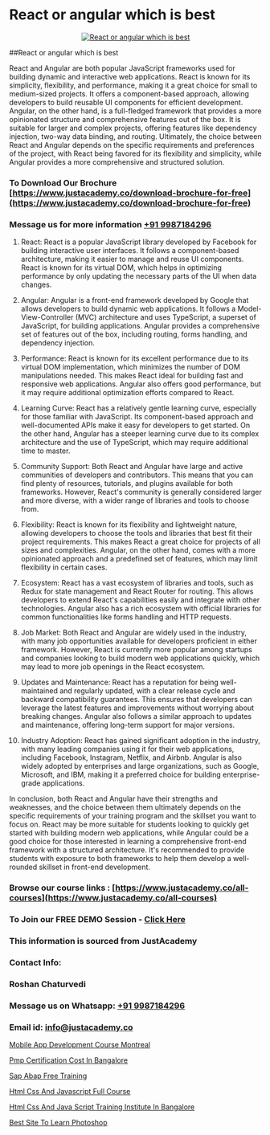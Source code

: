 # React or angular which is best

<p align="center">
  <a href="https://justacademy.co/course-detail/react-js-training">
    <img src="https://justacademy.co/storage2/course_image/1676636938_course_image.webp" alt="React or angular which is best">
  </a>
</p>
##React or angular which is best

React and Angular are both popular JavaScript frameworks used for building dynamic and interactive web applications. React is known for its simplicity, flexibility, and performance, making it a great choice for small to medium-sized projects. It offers a component-based approach, allowing developers to build reusable UI components for efficient development. Angular, on the other hand, is a full-fledged framework that provides a more opinionated structure and comprehensive features out of the box. It is suitable for larger and complex projects, offering features like dependency injection, two-way data binding, and routing. Ultimately, the choice between React and Angular depends on the specific requirements and preferences of the project, with React being favored for its flexibility and simplicity, while Angular provides a more comprehensive and structured solution.
### To Download Our Brochure [https://www.justacademy.co/download-brochure-for-free](https://www.justacademy.co/download-brochure-for-free)
### Message us for more information [+91 9987184296](https://api.whatsapp.com/send?phone=919987184296)
1) React:
React is a popular JavaScript library developed by Facebook for building interactive user interfaces. It follows a component-based architecture, making it easier to manage and reuse UI components. React is known for its virtual DOM, which helps in optimizing performance by only updating the necessary parts of the UI when data changes.

2) Angular:
Angular is a front-end framework developed by Google that allows developers to build dynamic web applications. It follows a Model-View-Controller (MVC) architecture and uses TypeScript, a superset of JavaScript, for building applications. Angular provides a comprehensive set of features out of the box, including routing, forms handling, and dependency injection.

3) Performance:
React is known for its excellent performance due to its virtual DOM implementation, which minimizes the number of DOM manipulations needed. This makes React ideal for building fast and responsive web applications. Angular also offers good performance, but it may require additional optimization efforts compared to React.

4) Learning Curve:
React has a relatively gentle learning curve, especially for those familiar with JavaScript. Its component-based approach and well-documented APIs make it easy for developers to get started. On the other hand, Angular has a steeper learning curve due to its complex architecture and the use of TypeScript, which may require additional time to master.

5) Community Support:
Both React and Angular have large and active communities of developers and contributors. This means that you can find plenty of resources, tutorials, and plugins available for both frameworks. However, React's community is generally considered larger and more diverse, with a wider range of libraries and tools to choose from.

6) Flexibility:
React is known for its flexibility and lightweight nature, allowing developers to choose the tools and libraries that best fit their project requirements. This makes React a great choice for projects of all sizes and complexities. Angular, on the other hand, comes with a more opinionated approach and a predefined set of features, which may limit flexibility in certain cases.

7) Ecosystem:
React has a vast ecosystem of libraries and tools, such as Redux for state management and React Router for routing. This allows developers to extend React's capabilities easily and integrate with other technologies. Angular also has a rich ecosystem with official libraries for common functionalities like forms handling and HTTP requests.

8) Job Market:
Both React and Angular are widely used in the industry, with many job opportunities available for developers proficient in either framework. However, React is currently more popular among startups and companies looking to build modern web applications quickly, which may lead to more job openings in the React ecosystem.

9) Updates and Maintenance:
React has a reputation for being well-maintained and regularly updated, with a clear release cycle and backward compatibility guarantees. This ensures that developers can leverage the latest features and improvements without worrying about breaking changes. Angular also follows a similar approach to updates and maintenance, offering long-term support for major versions.

10) Industry Adoption:
React has gained significant adoption in the industry, with many leading companies using it for their web applications, including Facebook, Instagram, Netflix, and Airbnb. Angular is also widely adopted by enterprises and large organizations, such as Google, Microsoft, and IBM, making it a preferred choice for building enterprise-grade applications.

In conclusion, both React and Angular have their strengths and weaknesses, and the choice between them ultimately depends on the specific requirements of your training program and the skillset you want to focus on. React may be more suitable for students looking to quickly get started with building modern web applications, while Angular could be a good choice for those interested in learning a comprehensive front-end framework with a structured architecture. It's recommended to provide students with exposure to both frameworks to help them develop a well-rounded skillset in front-end development.

### Browse our course links : [https://www.justacademy.co/all-courses](https://www.justacademy.co/all-courses) 
### To Join our FREE DEMO Session - [Click Here](https://www.justacademy.co/register-for-course-demo)


### This information is sourced from JustAcademy
### Contact Info:
### Roshan Chaturvedi
### Message us on Whatsapp: [+91 9987184296](https://api.whatsapp.com/send?phone=919987184296)
### Email id: [info@justacademy.co](mailto:info@justacademy.co)
                
[Mobile App Development Course Montreal](https://www.linkedin.com/pulse/mobile-app-development-course-montreal-justacademy-berlin-uzlde?trackingId=P1FfCD4ug7fDFrFcB%2BYU8Q%3D%3D&lipi=urn%3Ali%3Apage%3Ad_flagship3_company_admin%3BeekbxeIqSPGuF7pqzpj95g%3D%3D)

[Pmp Certification Cost In Bangalore](https://www.linkedin.com/pulse/pmp-certification-cost-bangalore-justacademy-berlin-8m0fe?trackingId=ADo%2F8GfnDkKyVbc%2Fp%2BQfdg%3D%3D&lipi=urn%3Ali%3Apage%3Ad_flagship3_company_admin%3BTlJqsmxlRpm4BSTOQJNHnA%3D%3D)

[Sap Abap Free Training](https://medium.com/@kumarishimmi99/sap-abap-free-training-89fd804e657e)

[Html Css And Javascript Full Course](https://medium.com/@ranemanish460/html-css-and-javascript-full-course-9fb723f65afb)

[Html Css And Java Script Training Institute In Bangalore](https://justacademyin.github.io/justacademy/html-css-and-java-script-training-institute-in-bangalore)

[Best Site To Learn Photoshop](https://justacademyin.github.io/justacademy/best-site-to-learn-photoshop)

